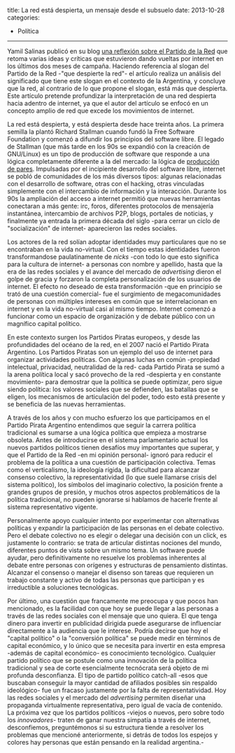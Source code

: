 title: La red está despierta, un mensaje desde el subsuelo
date: 2013-10-28
categories:
  - Política
---
Yamil Salinas publicó en su blog [una reflexión sobre el Partido de la Red](http://www.yamilsalinas.com/la-red-esta-despierta-apuntes-sobre-el-partido-de-la-red/) que retoma varias ideas y críticas que estuvieron dando vueltas por internet en los últimos dos meses de campaña. Haciendo referencia al slogan del Partido de la Red -"que despierte la red"- el artículo realiza un análisis del significado que tiene este slogan en el contexto de la Argentina, y concluye que la red, al contrario de lo que propone el slogan, está más que despierta. Este artículo pretende profundizar la interpretación de una red despierta hacia adentro de internet, ya que el autor del artículo se enfocó en un concepto amplio de red que excede los movimientos de internet.

<!-- more -->

La red está despierta, y está despierta desde hace treinta años. La primera semilla la plantó Richard Stallman cuando fundó la Free Software Foundation y comenzó a difundir los principios del software libre. El legado de Stallman (que más tarde en los 90s se expandió con la creación de GNU/Linux) es un tipo de producción de software que responde a una lógica completamente diferente a la del mercado: la lógica de [producción de pares](http://lasindias.org/el-modo-de-produccion-p2p/). Impulsadas por el incipiente desarrollo del software libre, internet se pobló de comunidades de los más diversos tipos: algunas relacionadas con el desarrollo de software, otras con el hacking, otras vinculadas simplemente con el intercambio de información y la interacción. Durante los 90s la ampliación del acceso a internet permitió que nuevas herramientas conectaran a más gente: irc, foros, diferentes protocolos de mensajería instantánea, intercambio de archivos P2P, blogs, portales de noticias, y finalmente ya entrada la primera década del siglo -para cerrar un ciclo de "socialización" de internet- aparecieron las redes sociales.

Los actores de la red solían adoptar identidades muy particulares que no se encontraban en la vida no-virtual. Con el tiempo estas identidades fueron transformandose paulatinamente de *nicks* -con todo lo que esto significa para la cultura de internet- a personas con nombre y apellido, hasta que la era de las redes sociales y el avance del mercado de *advertising* dieron el golpe de gracia y forzaron la completa personalización de los usuarios de internet. El efecto no deseado de esta transformación -que en principio se trató de una cuestión comercial- fue el surgimiento de megacomunidades de personas con múltiples intereses en común que se interrelacionan en internet y en la vida no-virtual casi al mismo tiempo. Internet comenzó a funcionar como un espacio de organización y de debate público con un magnífico capital político.

En este contexto surgen los Partidos Piratas europeos, y desde las profundidades del océano de la red, en el 2007 nació el Partido Pirata Argentino. Los Partidos Piratas son un ejemplo del uso de internet para organizar actividades políticas. Con algunas luchas en común -propiedad intelectual, privacidad, neutralidad de la red- cada Partido Pirata se sumó a la arena política local y sacó provecho de la red -despierta y en constante movimiento- para demostrar que la política se puede optimizar, pero sigue siendo política: los valores sociales que se defienden, las batallas que se eligen, los mecanismos de articulación del poder, todo esto está presente y se beneficia de las nuevas herramientas.

A través de los años y con mucho esfuerzo los que participamos en el Partido Pirata Argentino entendimos que seguir la carrera política tradicional es sumarse a una lógica política que empieza a mostrarse obsoleta. Antes de introducirse en el sistema parlamentario actual los nuevos partidos políticos tienen desafíos muy importantes que superar, y que el Partido de la Red -en mi opinión personal- ignoró para reducir el problema de la política a una cuestión de participación colectiva. Temas como el verticalismo, la ideología rígida, la dificultad para alcanzar consenso colectivo, la representatividad (lo que suele llamarse crisis del sistema político), los símbolos del imaginario colectivo, la posición frente a grandes grupos de presión, y muchos otros aspectos problemáticos de la política tradicional, no pueden ignorarse si hablamos de hacerle frente al sistema representativo vigente.

Personalmente apoyo cualquier intento por experimentar con alternativas políticas y expandir la participación de las personas en el debate colectivo. Pero el debate colectivo no es elegir o delegar una decisión con un click, es justamente lo contrario: se trata de articular distintas nociones del mundo, diferentes puntos de vista sobre un mismo tema. Un software puede ayudar, pero definitivamente no resuelve los problemas inherentes al debate entre personas con orígenes y estructuras de pensamiento distintas. Alcanzar el consenso o manejar el disenso son tareas que requieren un trabajo constante y activo de todas las personas que participan y es irreductible a soluciones tecnológicas.

Por último, una cuestión que francamente me preocupa y que pocos han mencionado, es la facilidad con que hoy se puede llegar a las personas a través de las redes sociales con el mensaje que uno quiera. El que tenga dinero para invertir en publicidad dirigida puede asegurarse de influenciar directamente a la audiencia que le interese. Podría decirse que hoy el "capital político" o la "conversión política" se puede medir en términos de capital económico, y lo único que se necesita para invertir en esta empresa -además de capital económico- es conocimiento tecnológico. Cualquier partido político que se postule como una innovación de la política tradicional y sea de corte esencialmente tecnócrata será objeto de mi profunda desconfianza. El tipo de partido político catch-all -esos que buscaban conseguir la mayor cantidad de afiliados posibles sin respaldo ideológico- fue un fracaso justamente por la falta de representatividad. Hoy las redes sociales y el mercado del *advertising* permiten diseñar una propaganda virtualmente representativa, pero igual de vacía de contenido. La próxima vez que los partidos políticos -viejos o nuevos, pero sobre todo los *innovadores*- traten de ganar nuestra simpatía a través de internet, desconfiemos, preguntémonos si su estructura tiende a resolver los problemas que mencioné anteriormente, si detrás de todos los espejos y colores hay personas que están pensando en la realidad argentina.-




